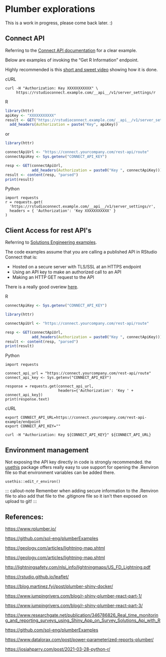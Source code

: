 

# Plumber explorations

This is a work in progress, please come back later. :) 

## Connect API

Referring to the [Connect API documentation](https://docs.rstudio.com/connect/1.6.8/api/) for a clear example. 

Below are examples of invoking the “Get R Information” endpoint.

Highly recommended is this [short and sweet video](https://solutions.rstudio.com/misc/videos/?wchannelid=hd6k3y7nj5&wmediaid=5exbsw3wtf) showing how it is done.

cURL

```
curl -H "Authorization: Key XXXXXXXXXXX" \
     https://rstudioconnect.example.com/__api__/v1/server_settings/r
```

R

```r
library(httr)
apiKey <- "XXXXXXXXXXX"
result <- GET("https://rstudioconnect.example.com/__api__/v1/server_settings/r",
  add_headers(Authorization = paste("Key", apiKey))
```

or 

```r
library(httr)

connectApiUrl <- "https://connect.yourcompany.com/rest-api/route"
connectApiKey <- Sys.getenv("CONNECT_API_KEY")

resp <- GET(connectApiUrl,
            add_headers(Authorization = paste0("Key ", connectApiKey)))
result <- content(resp, "parsed")
print(result)
```

Python

```
import requests
r = requests.get(
  'https://rstudioconnect.example.com/__api__/v1/server_settings/r',
  headers = { 'Authorization': 'Key XXXXXXXXXXX' }
)
```


## Client Access for rest API's 

Referring to [Solutions Engineering examples](https://solutions.rstudio.com/r/rest-apis/clients/r/). 

The code examples assume that you are calling a published API in RStudio Connect that is:

 - Hosted on a secure server with TLS/SSL at an HTTPS endpoint
 - Using an API key to make an authorized call to an API
 - Making an HTTP GET request to the API

There is a really good overiew [here](https://rviews.rstudio.com/2018/07/23/rest-apis-and-plumber/). 

R

```r
connectApiKey <- Sys.getenv("CONNECT_API_KEY")

library(httr)

connectApiUrl <- "https://connect.yourcompany.com/rest-api/route"

resp <- GET(connectApiUrl,
            add_headers(Authorization = paste0("Key ", connectApiKey)))
result <- content(resp, "parsed")
print(result)
```

Python

```
import requests

connect_api_url = "https://connect.yourcompany.com/rest-api/route"
connect_api_key <- Sys.getenv("CONNECT_API_KEY")

response = requests.get(connect_api_url,
                        headers={'Authorization': 'Key ' + connect_api_key})
print(response.text)
```

cURL

```
export CONNECT_API_URL=https://connect.yourcompany.com/rest-api-example/endpoint
export CONNECT_API_KEY=""

curl -H "Authorization: Key ${CONNECT_API_KEY}" ${CONNECT_API_URL}
```

## Environment management

Not exposing the API key directly in code is strongly recommended. the [usethis](https://usethis.r-lib.org/reference/edit.html) package offers really easy to use support for opening the .Renviron file so that environment variables can be added there. 

```
usethis::edit_r_environ()
```

::: callout-note
Remember when adding secure information to the .Renviron file to also add that file to the .gitignore file so it isn't then exposed on upload to git! 
::: 

## References: 

https://www.rplumber.io/

https://github.com/sol-eng/plumberExamples

https://geology.com/articles/lightning-map.shtml

https://geology.com/articles/lightning-map.shtml

http://lightningsafety.com/nlsi_info/lightningmaps/US_FD_Lightning.pdf

https://rstudio.github.io/leaflet/

https://blog.martinez.fyi/post/plumber-shiny-docker/

https://www.jumpingrivers.com/blog/r-shiny-plumber-react-part-1/

https://www.jumpingrivers.com/blog/r-shiny-plumber-react-part-3/

https://www.researchgate.net/publication/346786826_Real_time_monitoring_and_reporting_surveys_using_Shiny_App_on_Survey_Solutions_Api_with_R

https://github.com/sol-eng/plumberExamples

https://www.datalorax.com/post/power-parameterized-reports-plumber/

https://josiahparry.com/post/2021-03-28-python-r/


